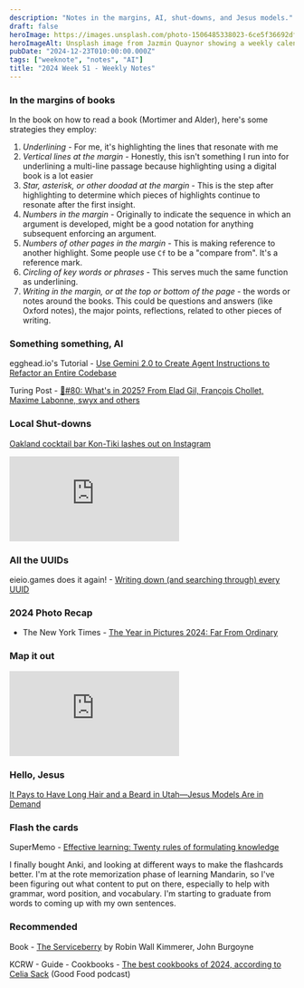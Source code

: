 ```yaml
---
description: "Notes in the margins, AI, shut-downs, and Jesus models."
draft: false
heroImage: https://images.unsplash.com/photo-1506485338023-6ce5f36692df?ixlib=rb-4.0.3&ixid=M3wxMjA3fDB8MHxwaG90by1wYWdlfHx8fGVufDB8fHx8fA%3D%3D&auto=format&fit=crop&w=2370&q=80
heroImageAlt: Unsplash image from Jazmin Quaynor showing a weekly calendar
pubDate: "2024-12-23T010:00:00.000Z"
tags: ["weeknote", "notes", "AI"]
title: "2024 Week 51 - Weekly Notes"
---
```


### In the margins of books

In the book on how to read a book (Mortimer and Alder), here's some strategies they employ:

1. _Underlining_ - For me, it's highlighting the lines that resonate with me
2. _Vertical lines at the margin_ - Honestly, this isn't something I run into for underlining a multi-line passage because highlighting using a digital book is a lot easier
3. _Star, asterisk, or other doodad at the margin_ - This is the step after highlighting to determine which pieces of highlights continue to resonate after the first insight.
4. _Numbers in the margin_ - Originally to indicate the sequence in which an argument is developed, might be a good notation for anything subsequent enforcing an argument.
5. _Numbers of other pages in the margin_ - This is making reference to another highlight. Some people use `Cf` to be a "compare from". It's a reference mark.
6. _Circling of key words or phrases_ - This serves much the same function as underlining.
7. _Writing in the margin, or at the top or bottom of the page_ - the words or notes around the books. This could be questions and answers (like Oxford notes), the major points, reflections, related to other pieces of writing.

### Something something, AI

egghead.io's Tutorial - [Use Gemini 2.0 to Create Agent Instructions to Refactor an Entire Codebase](https://egghead.io/use-gemini-2-0-to-create-agent-instructions-to-refactor-an-entire-codebase~qipyw)

Turing Post - [🌁#80: What's in 2025? From Elad Gil, François Chollet, Maxime Labonne, swyx and others](https://www.turingpost.com/p/fod80)

### Local Shut-downs

[Oakland cocktail bar Kon-Tiki lashes out on Instagram](https://sfstandard.com/2024/12/13/oakland-bar-kon-tiki-instagram-rant/)

<iframe
  class="aspect-video w-full my-2"
  src="https://www.youtube.com/embed/eTSahhG7rOQ"
  title="Famed Sam Wo restaurant in San Francisco's Chinatown set to close after over a century"
  frameborder="0"
  allow="accelerometer; autoplay; clipboard-write; encrypted-media; gyroscope; picture-in-picture; web-share"
  allowfullscreen></iframe>

### All the UUIDs

eieio.games does it again! - [Writing down (and searching through) every UUID](https://eieio.games/blog/writing-down-every-uuid/)

### 2024 Photo Recap

- The New York Times - [The Year in Pictures 2024: Far From Ordinary](https://www.nytimes.com/interactive/2024/world/year-in-pictures.html?rsrc=flt&unlocked_article_code=1.iU4.2zec.GCRxB0SM3csa&smid=url-share)

### Map it out

<iframe
  class="aspect-video w-full my-2"
  src="https://www.youtube.com/embed/ulAt-TpRms8"
  title="Living History: The John Feathers Map Collection"
  frameborder="0"
  allow="accelerometer; autoplay; clipboard-write; encrypted-media; gyroscope; picture-in-picture; web-share"
  allowfullscreen></iframe>

### Hello, Jesus

[It Pays to Have Long Hair and a Beard in Utah—Jesus Models Are in Demand](https://www.msn.com/en-us/news/us/it-pays-to-have-long-hair-and-a-beard-in-utah-jesus-models-are-in-demand/ar-AA1w5mN3)

### Flash the cards

SuperMemo - [Effective learning: Twenty rules of formulating knowledge](https://www.supermemo.com/en/blog/twenty-rules-of-formulating-knowledge)

I finally bought Anki, and looking at different ways to make the flashcards better. I'm at the rote memorization phase of learning Mandarin, so I've been figuring out what content to put on there, especially to help with grammar, word position, and vocabulary. I'm starting to graduate from words to coming up with my own sentences.

### Recommended

Book - [The Serviceberry](https://www.simonandschuster.com/books/The-Serviceberry/Robin-Wall-Kimmerer/9781668072240) by Robin Wall Kimmerer, John Burgoyne

KCRW - Guide - Cookbooks - [The best cookbooks of 2024, according to Celia Sack](https://www.kcrw.com/culture/shows/good-food/best-cookbooks-japanese-cooking-southern-foodways/best-cookbooks-2024-celia-sack) (Good Food podcast)
